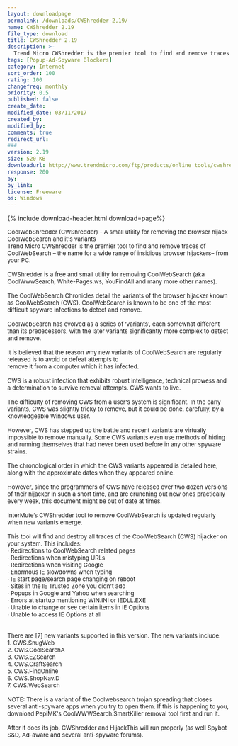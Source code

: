 ```yaml
---
layout: downloadpage
permalink: /downloads/CWShredder-2,19/
name: CWShredder 2.19
file_type: download
title: CWShredder 2.19
description: >-
  Trend Micro CWShredder is the premier tool to find and remove traces of CoolWebSearch – the name for a wide range of insidious browser hijackers– from your PC.
tags: [Popup-Ad-Spyware Blockers]
category: Internet
sort_order: 100
rating: 100
changefreq: monthly
priority: 0.5
published: false
create_date:
modified_date: 03/11/2017
created_by:
modified_by:
comments: true
redirect_url:
###
version: 2.19
size: 520 KB
downloadurl: http://www.trendmicro.com/ftp/products/online tools/cwshredder.exe
response: 200
by:
by_link:
license: Freeware  
os: Windows
---
```


{% include download-header.html download=page%}

<p style="fix-download-text !important">
<p><font size="2">CoolWebShredder (CWShredder) - A small utility for removing the browser hijack CoolWebSearch and it's variants <br />
Trend Micro CWShredder is the premier tool to find and remove traces of CoolWebSearch – the name for a wide range of insidious browser hijackers– from your PC. <br />
<br />
CWShredder is a free and small utility for removing CoolWebSearch (aka CoolWwwSearch, White-Pages.ws, YouFindAll and many more other names). <br />
<br />
The CoolWebSearch Chronicles detail the variants of the browser hijacker known as CoolWebSearch (CWS). CoolWebSearch is known to be one of the most difficult spyware infections to detect and remove. <br />
<br />
CoolWebSearch has evolved as a series of ‘variants’, each somewhat different than its predecessors, with the later variants significantly more complex to detect and remove. <br />
<br />
It is believed that the reason why new variants of CoolWebSearch are regularly released is to avoid or defeat attempts to <br />
remove it from a computer which it has infected. <br />
<br />
CWS is a robust infection that exhibits robust intelligence, technical prowess and a determination to survive removal attempts. CWS wants to live. <br />
<br />
The difficulty of removing CWS from a user's system is significant. In the early variants, CWS was slightly tricky to remove, but it could be done, carefully, by a knowledgeable Windows user. <br />
<br />
However, CWS has stepped up the battle and recent variants are virtually impossible to remove manually. Some CWS variants even use methods of hiding and running themselves that had never been used before in any other spyware strains. <br />
<br />
The chronological order in which the CWS variants appeared is detailed here, along with the approximate dates when they appeared online. <br />
<br />
However, since the programmers of CWS have released over two dozen versions of their hijacker in such a short time, and are crunching out new ones practically every week, this document might be out of date at times. <br />
<br />
InterMute’s CWShredder tool to remove CoolWebSearch is updated regularly when new variants emerge. <br />
<br />
This tool will find and destroy all traces of the CoolWebSearch (CWS) hijacker on your system. This includes: <br />
· Redirections to CoolWebSearch related pages <br />
· Redirections when mistyping URLs <br />
· Redirections when visiting Google <br />
· Enormous IE slowdowns when typing <br />
· IE start page/search page changing on reboot <br />
· Sites in the IE Trusted Zone you didn't add <br />
· Popups in Google and Yahoo when searching <br />
· Errors at startup mentioning WIN.INI or IEDLL.EXE <br />
· Unable to change or see certain items in IE Options <br />
· Unable to access IE Options at all <br />
<br />
<br />
There are [7] new variants supported in this version. The new variants include: <br />
1. CWS.SnugWeb <br />
2. CWS.CoolSearchA <br />
3. CWS.EZSearch <br />
4. CWS.CraftSearch <br />
5. CWS.FindOnline <br />
6. CWS.ShopNav.D <br />
7. CWS.WebSearch <br />
<br />
NOTE: There is a variant of the Coolwebsearch trojan spreading that closes several anti-spyware apps when you try to open them. If this is happening to you, download PepiMK's CoolWWWSearch.SmartKiller removal tool first and run it. <br />
<br />
After it does its job, CWShredder and HijackThis will run properly (as well Spybot S&amp;D, Ad-aware and several anti-spyware forums).</font></p></p>
